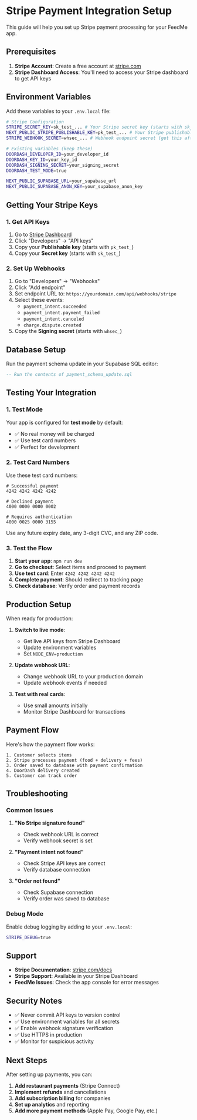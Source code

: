 # Stripe Payment Integration Setup

This guide will help you set up Stripe payment processing for your FeedMe app.

## Prerequisites

1. **Stripe Account**: Create a free account at [stripe.com](https://stripe.com)
2. **Stripe Dashboard Access**: You'll need to access your Stripe dashboard to get API keys

## Environment Variables

Add these variables to your `.env.local` file:

```bash
# Stripe Configuration
STRIPE_SECRET_KEY=sk_test_... # Your Stripe secret key (starts with sk_test_ for test mode)
NEXT_PUBLIC_STRIPE_PUBLISHABLE_KEY=pk_test_... # Your Stripe publishable key (starts with pk_test_ for test mode)
STRIPE_WEBHOOK_SECRET=whsec_... # Webhook endpoint secret (get this after setting up webhooks)

# Existing variables (keep these)
DOORDASH_DEVELOPER_ID=your_developer_id
DOORDASH_KEY_ID=your_key_id
DOORDASH_SIGNING_SECRET=your_signing_secret
DOORDASH_TEST_MODE=true

NEXT_PUBLIC_SUPABASE_URL=your_supabase_url
NEXT_PUBLIC_SUPABASE_ANON_KEY=your_supabase_anon_key
```

## Getting Your Stripe Keys

### 1. Get API Keys

1. Go to [Stripe Dashboard](https://dashboard.stripe.com)
2. Click "Developers" → "API keys"
3. Copy your **Publishable key** (starts with `pk_test_`)
4. Copy your **Secret key** (starts with `sk_test_`)

### 2. Set Up Webhooks

1. Go to "Developers" → "Webhooks"
2. Click "Add endpoint"
3. Set endpoint URL to: `https://yourdomain.com/api/webhooks/stripe`
4. Select these events:
   - `payment_intent.succeeded`
   - `payment_intent.payment_failed`
   - `payment_intent.canceled`
   - `charge.dispute.created`
5. Copy the **Signing secret** (starts with `whsec_`)

## Database Setup

Run the payment schema update in your Supabase SQL editor:

```sql
-- Run the contents of payment_schema_update.sql
```

## Testing Your Integration

### 1. Test Mode

Your app is configured for **test mode** by default:
- ✅ No real money will be charged
- ✅ Use test card numbers
- ✅ Perfect for development

### 2. Test Card Numbers

Use these test card numbers:

```
# Successful payment
4242 4242 4242 4242

# Declined payment
4000 0000 0000 0002

# Requires authentication
4000 0025 0000 3155
```

Use any future expiry date, any 3-digit CVC, and any ZIP code.

### 3. Test the Flow

1. **Start your app**: `npm run dev`
2. **Go to checkout**: Select items and proceed to payment
3. **Use test card**: Enter `4242 4242 4242 4242`
4. **Complete payment**: Should redirect to tracking page
5. **Check database**: Verify order and payment records

## Production Setup

When ready for production:

1. **Switch to live mode**:
   - Get live API keys from Stripe Dashboard
   - Update environment variables
   - Set `NODE_ENV=production`

2. **Update webhook URL**:
   - Change webhook URL to your production domain
   - Update webhook events if needed

3. **Test with real cards**:
   - Use small amounts initially
   - Monitor Stripe Dashboard for transactions

## Payment Flow

Here's how the payment flow works:

```
1. Customer selects items
2. Stripe processes payment (food + delivery + fees)
3. Order saved to database with payment confirmation
4. DoorDash delivery created
5. Customer can track order
```

## Troubleshooting

### Common Issues

1. **"No Stripe signature found"**
   - Check webhook URL is correct
   - Verify webhook secret is set

2. **"Payment intent not found"**
   - Check Stripe API keys are correct
   - Verify database connection

3. **"Order not found"**
   - Check Supabase connection
   - Verify order was saved to database

### Debug Mode

Enable debug logging by adding to your `.env.local`:

```bash
STRIPE_DEBUG=true
```

## Support

- **Stripe Documentation**: [stripe.com/docs](https://stripe.com/docs)
- **Stripe Support**: Available in your Stripe Dashboard
- **FeedMe Issues**: Check the app console for error messages

## Security Notes

- ✅ Never commit API keys to version control
- ✅ Use environment variables for all secrets
- ✅ Enable webhook signature verification
- ✅ Use HTTPS in production
- ✅ Monitor for suspicious activity

## Next Steps

After setting up payments, you can:

1. **Add restaurant payments** (Stripe Connect)
2. **Implement refunds** and cancellations
3. **Add subscription billing** for companies
4. **Set up analytics** and reporting
5. **Add more payment methods** (Apple Pay, Google Pay, etc.)

